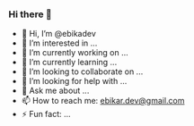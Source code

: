 ### Hi there 👋

- 👋 Hi, I’m @ebikadev
- 👀 I’m interested in ...
- 🔭 I’m currently working on ...
- 🌱 I’m currently learning ...
- 👯 I’m looking to collaborate on ...
- 🤔 I’m looking for help with ...
- 💬 Ask me about ...
- 📫 How to reach me: ebikar.dev@gmail.com
- ⚡ Fun fact: ...
